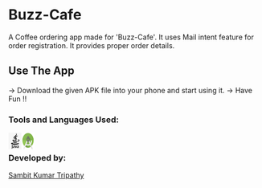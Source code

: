 # Buzz-Cafe
A Coffee ordering app made for 'Buzz-Cafe'. 
It uses Mail intent feature for order registration. 
It provides proper order details.


## Use The App
-> Download the given APK file into your phone and start using it.
-> Have Fun !!

### Tools and Languages Used:
<img align="left" alt="java" width="26px" src="java.png" />
<img align="left" alt="android studio" width="26px" height="34px" src="android.png" />
<br>

### Developed by:
<a href="https://github.com/sambit221">Sambit Kumar Tripathy</a>